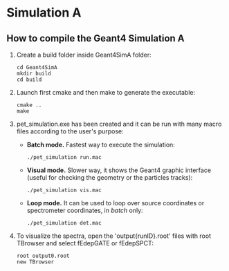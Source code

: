 # Simulation A
## How to compile the Geant4 Simulation A
1. Create a build folder inside Geant4SimA folder:
   ```
   cd Geant4SimA
   mkdir build
   cd build
   ```
2. Launch first cmake and then make to generate the executable:
   ```
   cmake ..
   make
   ```
3. pet_simulation.exe has been created and it can be run with many macro files according to the user's purpose:
    - **Batch mode.** Fastest way to execute the simulation:
      ```
      ./pet_simulation run.mac
      ```
    - **Visual mode.** Slower way, it shows the Geant4 graphic interface (useful for checking the geometry or the particles tracks):
      ```
      ./pet_simulation vis.mac
      ```
    - **Loop mode.** It can be used to loop over source coordinates or spectrometer coordinates, in _batch_ only:
      ```
      ./pet_simulation det.mac
      ```
  
4. To visualize the spectra, open the 'output{runID}.root' files with root TBrowser and select fEdepGATE or fEdepSPCT:
   ```
   root output0.root
   new TBrowser
   ```
